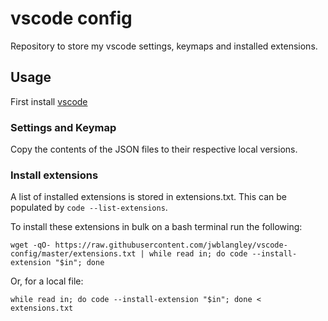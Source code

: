 # vscode config
Repository to store my vscode settings, keymaps and installed extensions.

## Usage
First install [vscode](https://code.visualstudio.com/)
### Settings and Keymap
Copy the contents of the JSON files to their respective local versions.
### Install extensions
A list of installed extensions is stored in extensions.txt. This can be populated by `code --list-extensions`.

To install these extensions in bulk on a bash terminal run the following: 

    wget -qO- https://raw.githubusercontent.com/jwblangley/vscode-config/master/extensions.txt | while read in; do code --install-extension "$in"; done

Or, for a local file:

    while read in; do code --install-extension "$in"; done < extensions.txt
